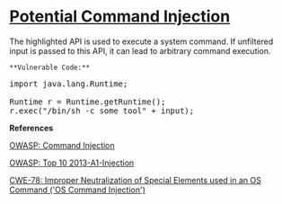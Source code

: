 # [Potential Command Injection](https://find-sec-bugs.github.io/bugs.htm#COMMAND_INJECTION)

The highlighted API is used to execute a system command. If unfiltered input is passed to this API, it can lead to arbitrary command execution.

    **Vulnerable Code:**  

<pre>import java.lang.Runtime;

Runtime r = Runtime.getRuntime();
r.exec("/bin/sh -c some_tool" + input);</pre>

**References**  

[OWASP: Command Injection](https://www.owasp.org/index.php/Command_Injection)  

[OWASP: Top 10 2013-A1-Injection](https://www.owasp.org/index.php/Top_10_2013-A1-Injection)  

[CWE-78: Improper Neutralization of Special Elements used in an OS Command ('OS Command Injection')](https://cwe.mitre.org/data/definitions/78.html)